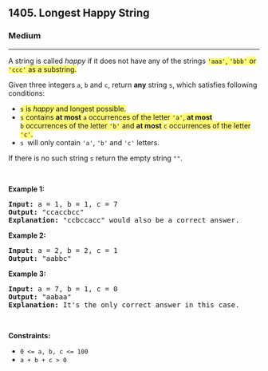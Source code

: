 <h2>1405. Longest Happy String</h2><h3>Medium</h3><hr><div><p>A string is called <em>happy</em> if it does&nbsp;not have any of the strings <code><gistnote class="gistnote-highlight" highlightid="fb6bcda1-eda4-4a4e-bfe2-d8f2eadeeb7f" colornum="3" style="background-color: rgb(255, 251, 120);" id="fb6bcda1-eda4-4a4e-bfe2-d8f2eadeeb7f">'aaa'</gistnote></code><gistnote class="gistnote-highlight" highlightid="fb6bcda1-eda4-4a4e-bfe2-d8f2eadeeb7f" colornum="3" style="background-color: rgb(255, 251, 120);">, </gistnote><code><gistnote class="gistnote-highlight" highlightid="fb6bcda1-eda4-4a4e-bfe2-d8f2eadeeb7f" colornum="3" style="background-color: rgb(255, 251, 120);">'bbb'</gistnote></code><gistnote class="gistnote-highlight" highlightid="fb6bcda1-eda4-4a4e-bfe2-d8f2eadeeb7f" colornum="3" style="background-color: rgb(255, 251, 120);">&nbsp;or </gistnote><code><gistnote class="gistnote-highlight" highlightid="fb6bcda1-eda4-4a4e-bfe2-d8f2eadeeb7f" colornum="3" style="background-color: rgb(255, 251, 120);">'ccc'</gistnote></code><gistnote class="gistnote-highlight" highlightid="fb6bcda1-eda4-4a4e-bfe2-d8f2eadeeb7f" colornum="3" style="background-color: rgb(255, 251, 120);">&nbsp;as a substring.</gistnote></p>

<p>Given three integers <code>a</code>, <code>b</code> and <code>c</code>, return <strong>any</strong> string <code>s</code>,&nbsp;which satisfies following conditions:</p>

<ul>
	<li><code><gistnote class="gistnote-highlight" highlightid="1ca1c90f-7ed9-4e2b-95a9-2702649f30c5" colornum="3" style="background-color: rgb(255, 251, 120);" id="1ca1c90f-7ed9-4e2b-95a9-2702649f30c5">s</gistnote></code><gistnote class="gistnote-highlight" highlightid="1ca1c90f-7ed9-4e2b-95a9-2702649f30c5" colornum="3" style="background-color: rgb(255, 251, 120);"> is </gistnote><em><gistnote class="gistnote-highlight" highlightid="1ca1c90f-7ed9-4e2b-95a9-2702649f30c5" colornum="3" style="background-color: rgb(255, 251, 120);">happy&nbsp;</gistnote></em><gistnote class="gistnote-highlight" highlightid="1ca1c90f-7ed9-4e2b-95a9-2702649f30c5" colornum="3" style="background-color: rgb(255, 251, 120);">and longest possible.</gistnote></li>
	<li><code><gistnote class="gistnote-highlight" highlightid="061dbcd7-0dde-4e93-91bf-6b71c9370736" colornum="3" style="background-color: rgb(255, 251, 120);" id="061dbcd7-0dde-4e93-91bf-6b71c9370736">s</gistnote></code><gistnote class="gistnote-highlight" highlightid="061dbcd7-0dde-4e93-91bf-6b71c9370736" colornum="3" style="background-color: rgb(255, 251, 120);"> contains </gistnote><strong><gistnote class="gistnote-highlight" highlightid="061dbcd7-0dde-4e93-91bf-6b71c9370736" colornum="3" style="background-color: rgb(255, 251, 120);">at most</gistnote></strong><gistnote class="gistnote-highlight" highlightid="061dbcd7-0dde-4e93-91bf-6b71c9370736" colornum="3" style="background-color: rgb(255, 251, 120);"> </gistnote><code><gistnote class="gistnote-highlight" highlightid="061dbcd7-0dde-4e93-91bf-6b71c9370736" colornum="3" style="background-color: rgb(255, 251, 120);">a</gistnote></code><gistnote class="gistnote-highlight" highlightid="061dbcd7-0dde-4e93-91bf-6b71c9370736" colornum="3" style="background-color: rgb(255, 251, 120);">&nbsp;occurrences of the letter&nbsp;</gistnote><code><gistnote class="gistnote-highlight" highlightid="061dbcd7-0dde-4e93-91bf-6b71c9370736" colornum="3" style="background-color: rgb(255, 251, 120);">'a'</gistnote></code><gistnote class="gistnote-highlight" highlightid="061dbcd7-0dde-4e93-91bf-6b71c9370736" colornum="3" style="background-color: rgb(255, 251, 120);">, </gistnote><strong><gistnote class="gistnote-highlight" highlightid="061dbcd7-0dde-4e93-91bf-6b71c9370736" colornum="3" style="background-color: rgb(255, 251, 120);">at most</gistnote></strong><gistnote class="gistnote-highlight" highlightid="061dbcd7-0dde-4e93-91bf-6b71c9370736" colornum="3" style="background-color: rgb(255, 251, 120);"> </gistnote><code><gistnote class="gistnote-highlight" highlightid="061dbcd7-0dde-4e93-91bf-6b71c9370736" colornum="3" style="background-color: rgb(255, 251, 120);">b</gistnote></code><gistnote class="gistnote-highlight" highlightid="061dbcd7-0dde-4e93-91bf-6b71c9370736" colornum="3" style="background-color: rgb(255, 251, 120);">&nbsp;occurrences of the letter </gistnote><code><gistnote class="gistnote-highlight" highlightid="061dbcd7-0dde-4e93-91bf-6b71c9370736" colornum="3" style="background-color: rgb(255, 251, 120);">'b'</gistnote></code><gistnote class="gistnote-highlight" highlightid="061dbcd7-0dde-4e93-91bf-6b71c9370736" colornum="3" style="background-color: rgb(255, 251, 120);"> and </gistnote><strong><gistnote class="gistnote-highlight" highlightid="061dbcd7-0dde-4e93-91bf-6b71c9370736" colornum="3" style="background-color: rgb(255, 251, 120);">at most</gistnote></strong><gistnote class="gistnote-highlight" highlightid="061dbcd7-0dde-4e93-91bf-6b71c9370736" colornum="3" style="background-color: rgb(255, 251, 120);"> </gistnote><code><gistnote class="gistnote-highlight" highlightid="061dbcd7-0dde-4e93-91bf-6b71c9370736" colornum="3" style="background-color: rgb(255, 251, 120);">c</gistnote></code><gistnote class="gistnote-highlight" highlightid="061dbcd7-0dde-4e93-91bf-6b71c9370736" colornum="3" style="background-color: rgb(255, 251, 120);"> occurrences of the letter </gistnote><code><gistnote class="gistnote-highlight" highlightid="061dbcd7-0dde-4e93-91bf-6b71c9370736" colornum="3" style="background-color: rgb(255, 251, 120);">'c'</gistnote></code><gistnote class="gistnote-highlight" highlightid="061dbcd7-0dde-4e93-91bf-6b71c9370736" colornum="3" style="background-color: rgb(255, 251, 120);">.</gistnote></li>
	<li><code>s&nbsp;</code>will only contain <code>'a'</code>, <code>'b'</code> and <code>'c'</code>&nbsp;letters.</li>
</ul>

<p>If there is no such string <code>s</code>&nbsp;return the empty string <code>""</code>.</p>

<p>&nbsp;</p>
<p><strong>Example 1:</strong></p>

<pre style="position: relative;"><strong>Input:</strong> a = 1, b = 1, c = 7
<strong>Output:</strong> "ccaccbcc"
<strong>Explanation:</strong> "ccbccacc" would also be a correct answer.
<div class="open_grepper_editor" title="Edit &amp; Save To Grepper"></div></pre>

<p><strong>Example 2:</strong></p>

<pre style="position: relative;"><strong>Input:</strong> a = 2, b = 2, c = 1
<strong>Output:</strong> "aabbc"
<div class="open_grepper_editor" title="Edit &amp; Save To Grepper"></div></pre>

<p><strong>Example 3:</strong></p>

<pre style="position: relative;"><strong>Input:</strong> a = 7, b = 1, c = 0
<strong>Output:</strong> "aabaa"
<strong>Explanation:</strong> It's the only correct answer in this case.
<div class="open_grepper_editor" title="Edit &amp; Save To Grepper"></div></pre>

<p>&nbsp;</p>
<p><strong>Constraints:</strong></p>

<ul>
	<li><code>0 &lt;= a, b, c &lt;= 100</code></li>
	<li><code>a + b + c &gt; 0</code></li>
</ul>
</div>